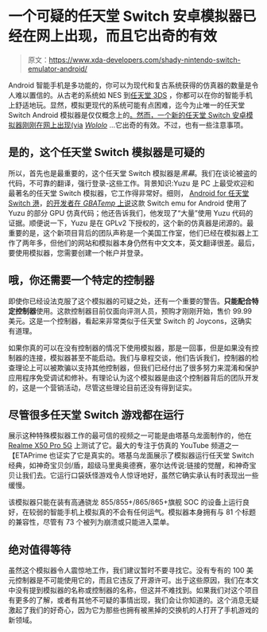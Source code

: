 # 一个可疑的任天堂 Switch 安卓模拟器已经在网上出现，而且它出奇的有效

> 原文：<https://www.xda-developers.com/shady-nintendo-switch-emulator-android/>

Android 智能手机是多功能的，你可以为现代和复古系统获得的仿真器的数量是令人难以置信的。从古老的系统如 NES 到[任天堂 3DS](https://www.xda-developers.com/official-citra-for-android-released/) ，你都可以在你的智能手机上舒适地玩。显然，模拟更现代的系统可能有点困难，迄今为止唯一的任天堂 Switch Android 模拟器是仅仅概念上的[。然而，一个新的任天堂 Switch 安卓模拟器刚刚在网上出现(via](https://www.xda-developers.com/mononx-nintendo-switch-emulator-android/) [*Wololo*](http://wololo.net/2020/09/01/the-odd-case-of-egg-ns-a-seemingly-working-switch-emulator-for-android-with-playable-performance-comes-with-stolen-code-from-yuzu-and-seems-to-require-a-specific-controller/) ...它出奇的有效。不过，也有一些注意事项。

## 是的，这个任天堂 Switch 模拟器是可疑的

所以，首先也是最重要的，这个任天堂 Switch 模拟器是*黑幕*。我们在谈论被盗的代码，不可靠的翻译，强行登录-这些工作。背景知识:Yuzu 是 PC 上最受欢迎和最著名的任天堂 Switch 模拟器，它工作得非常好。细则， [Android for 任天堂 Switch 港](https://www.xda-developers.com/switchroot-lineageos-android-nintendo-switch/)，[的开发者在 *GBATemp* 上说](https://gbatemp.net/threads/egg-ns-a-switch-emulator-for-android-devices.572915/#post-9185054)这款 Switch emu for Android 使用了 Yuzu 的部分 GPU 仿真代码；他还告诉我们，他发现了“大量”使用 Yuzu 代码的证据。顺便说一下，Yuzu 是在 GPLv2 下授权的，这个新的仿真器是闭源的。最重要的是，这个新项目背后的团队声称是一个美国工作室，他们已经在模拟器上工作了两年多，但他们的网站和模拟器本身仍然有中文文本，英文翻译很差。最后，要使用模拟器，您需要创建一个帐户并登录。

## 哦，你还需要一个特定的控制器

即使你已经设法克服了这个模拟器的可疑之处，还有一个重要的警告。**只能配合特定控制器**使用。这款控制器目前仅面向评测人员，预购才刚刚开始，售价 99.99 美元。这是一个控制器，看起来非常类似于任天堂 Switch 的 Joycons，这确实有道理。

如果你真的可以在没有控制器的情况下使用模拟器，那是一回事，但是如果没有控制器的连接，模拟器甚至不能启动。我们与章程交谈，他们告诉我们，控制器的检查理论上可以被欺骗以支持其他控制器，但我们已经付出了很多努力来混淆和保护应用程序免受调试和修补。有理论认为这个模拟器是由这个控制器背后的团队开发的，这是一个营销活动，尽管这些理论目前还没有得到证实。

## 尽管很多任天堂 Switch 游戏都在运行

展示这种特殊模拟器工作的最可信的视频之一可能是由塔基乌龙面制作的，他在 [Realme X50 Pro 5G](https://forum.xda-developers.com/realme-x50-pro) 上测试了它。最大的专注于仿真的 YouTube 频道之一【ETAPrime 也证实了它是真实的。塔基乌龙面展示了模拟器运行任天堂 Switch 经典，如神奇宝贝剑/盾，超级马里奥奥德赛，塞尔达传说:链接的觉醒，和神奇宝贝让我们去。它运行口袋妖怪游戏令人惊讶地好，虽然它确实承认有时表现出一些缓慢。

该模拟器只能在装有高通骁龙 855/855+/865/865+旗舰 SOC 的设备上运行良好，在较弱的智能手机上模拟真的不会有任何运气。模拟器本身拥有与 81 个标题的兼容性，尽管有 73 个被列为崩溃或只能进入菜单。

## 绝对值得等待

虽然这个模拟器令人震惊地工作，我们建议暂时不要寻找它。没有专有的 100 美元控制器是不可能使用它的，而且它违反了开源许可。出于这些原因，我们在本文中没有提到模拟器的名称或控制器的名称，但这并不难找到。如果我们对这个项目有更多的了解，或者有其他不可疑的事情出现，我们会让你知道的。这个消息无疑激起了我们的好奇心，因为它为那些也拥有被黑掉的交换机的人打开了手机游戏的新领域。